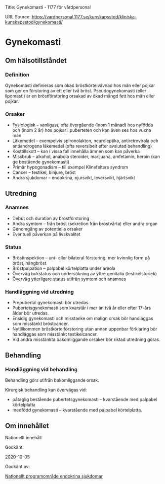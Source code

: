 Title: Gynekomasti - 1177 för vårdpersonal

URL Source: https://vardpersonal.1177.se/kunskapsstod/kliniska-kunskapsstod/gynekomasti/

Gynekomasti
===========

Om hälsotillståndet
-------------------

### Definition

Gynekomasti definieras som ökad bröstkörtelvävnad hos män eller pojkar som ger en förstoring av ett eller två bröst. Pseudogynekomasti (eller lipomasti) är en bröstförstoring orsakad av ökad mängd fett hos män eller pojkar.

### Orsaker

*   Fysiologisk – vanligast, ofta övergående (inom 1 månad) hos nyfödda och (inom 2 år) hos pojkar i puberteten och kan även ses hos vuxna män
*   Läkemedel – exempelvis spironolakton, neuroleptika, antiretrovirala och antiandrogena läkemedel (ofta reversibelt efter avslutad behandling)
*   Kosttillskott – kan i vissa fall innehålla ämnen som kan påverka
*   Missbruk – alkohol, anabola steroider, marijuana, amfetamin, heroin (kan ge bestående gynekomasti)
*   Primär hypogonadism – till exempel Klinefelters syndrom
*   Cancer – testikel, binjure, bröst
*   Andra sjukdomar – endokrina, njursvikt, leversvikt, hjärtsvikt

Utredning
---------

### Anamnes

*   Debut och duration av bröstförstoring
*   Andra symtom – från bröst (sekretion från bröstvårta) eller andra organ
*   Genomgång av potentiella orsaker
*   Eventuell påverkan på livskvalitet

### Status

*   Bröstinspektion – uni- eller bilateral förstoring, mer kvinnlig form på bröst, hängbröst
*   Bröstpalpation – palpabel körtelplatta under areola
*   Överväg bukstatus och undersökning av yttre genitalia (testikelstorlek)
*   Överväg ytterligare status utifrån symtom och anamnes

### Handläggning vid utredning

*   Prepubertal gynekomasti bör utredas.
*   Pubertetsgynekomasti som kvarstår i mer än två år eller efter 17-års ålder bör utredas.
*   Ensidig gynekomasti och misstanke om malign orsak bör handläggas som misstänkt bröstcancer.
*   Nytillkommen bröstkörtelförstoring utan annan uppenbar förklaring bör handläggas som misstänkt testikelcancer.
*   Vid andra misstänkta bakomliggande orsaker bör riktad utredning göras.

Behandling
----------

### Handläggning vid behandling

Behandling görs utifrån bakomliggande orsak.

Kirurgisk behandling kan övervägas vid:

*   påtaglig bestående pubertetsgynekomasti – kvarstående med palpabel körtelplatta
*   medfödd gynekomasti – kvarstående med palpabel körtelplatta.

Om innehållet
-------------

Nationellt innehåll

Godkänt:

2020-10-05

Godkänt av:

[Nationellt programområde endokrina sjukdomar](https://kunskapsstyrningvard.se/kunskapsstyrningvard/programomradenochsamverkansgrupper/nationellaprogramomraden/npoendokrinasjukdomar.56428.html)
